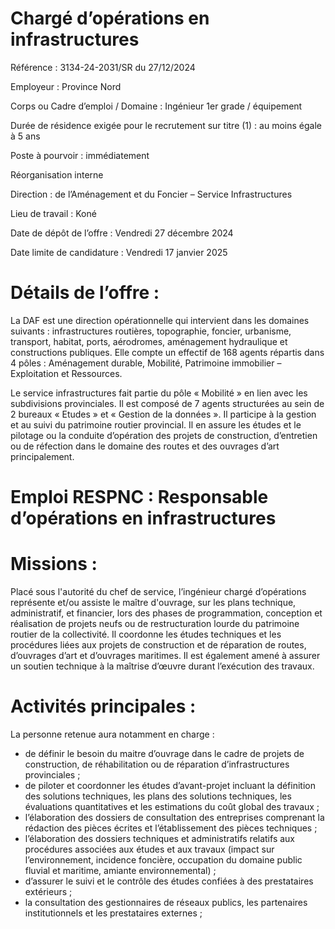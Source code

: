 # Chargé d’opérations en infrastructures

Référence : 3134-24-2031/SR du 27/12/2024

Employeur : Province Nord

Corps ou Cadre d’emploi / Domaine : Ingénieur 1er grade / équipement

Durée de résidence exigée pour le recrutement sur titre (1) : au moins égale à 5 ans

Poste à pourvoir : immédiatement

Réorganisation interne

Direction : de l’Aménagement et du Foncier – Service Infrastructures

Lieu de travail : Koné

Date de dépôt de l’offre : Vendredi 27 décembre 2024

Date limite de candidature : Vendredi 17 janvier 2025

# Détails de l’offre :

La DAF est une direction opérationnelle qui intervient dans les domaines suivants : infrastructures routières, topographie, foncier, urbanisme, transport, habitat, ports, aérodromes, aménagement hydraulique et constructions publiques. Elle compte un effectif de 168 agents répartis dans 4 pôles : Aménagement durable, Mobilité, Patrimoine immobilier – Exploitation et Ressources.

Le service infrastructures fait partie du pôle « Mobilité » en lien avec les subdivisions provinciales. Il est composé de 7 agents structurées au sein de 2 bureaux « Etudes » et « Gestion de la données ». Il participe à la gestion et au suivi du patrimoine routier provincial. Il en assure les études et le pilotage ou la conduite d’opération des projets de construction, d’entretien ou de réfection dans le domaine des routes et des ouvrages d’art principalement.

# Emploi RESPNC : Responsable d’opérations en infrastructures

# Missions :

Placé sous l'autorité du chef de service, l’ingénieur chargé d’opérations représente et/ou assiste le maître d'ouvrage, sur les plans technique, administratif, et financier, lors des phases de programmation, conception et réalisation de projets neufs ou de restructuration lourde du patrimoine routier de la collectivité. Il coordonne les études techniques et les procédures liées aux projets de construction et de réparation de routes, d’ouvrages d’art et d’ouvrages maritimes. Il est également amené à assurer un soutien technique à la maîtrise d’œuvre durant l’exécution des travaux.

# Activités principales :

La personne retenue aura notamment en charge :

- de définir le besoin du maitre d’ouvrage dans le cadre de projets de construction, de réhabilitation ou de réparation d’infrastructures provinciales ;
- de piloter et coordonner les études d’avant-projet incluant la définition des solutions techniques, les plans des solutions techniques, les évaluations quantitatives et les estimations du coût global des travaux ;
- l’élaboration des dossiers de consultation des entreprises comprenant la rédaction des pièces écrites et l’établissement des pièces techniques ;
- l’élaboration des dossiers techniques et administratifs relatifs aux procédures associées aux études et aux travaux (impact sur l’environnement, incidence foncière, occupation du domaine public fluvial et maritime, amiante environnemental) ;
- d’assurer le suivi et le contrôle des études confiées à des prestataires extérieurs ;
- la consultation des gestionnaires de réseaux publics, les partenaires institutionnels et les prestataires externes ;